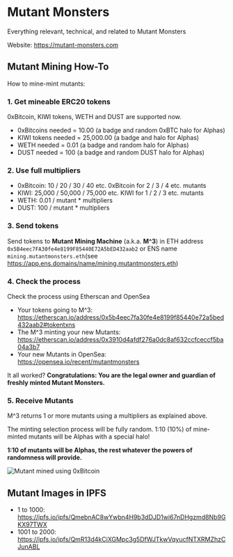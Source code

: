 # Mutant Monsters
Everything relevant, technical, and related to Mutant Monsters

Website: https://mutant-monsters.com

## Mutant Mining How-To

How to mine-mint mutants:

### 1. Get mineable ERC20 tokens

0xBitcoin, KIWI tokens, WETH and DUST are supported now.
- 0xBitcoins needed = 10.00 (a badge and random 0xBTC halo for Alphas)
- KIWI tokens needed = 25,000.00 (a badge and halo for Alphas)
- WETH needed = 0.01 (a badge and random halo for Alphas)
- DUST needed = 100 (a badge and random DUST halo for Alphas)

### 2. Use full multipliers
- 0xBitcoin: 10 / 20 / 30 / 40 etc. 0xBitcoin for 2 / 3 / 4 etc. mutants
- KIWI: 25,000 / 50,000 / 75,000 etc. KIWI for 1 / 2 / 3 etc. mutants
- WETH: 0.01 / mutant * multipliers
- DUST: 100 / mutant * multipliers

### 3. Send tokens
Send tokens to **Mutant Mining Machine** (a.k.a. **M^3**) in ETH address `0x5B4eec7FA30fe4e8199F85440E72A5bED432aab2`
or ENS name `mining.mutantmonsters.eth`(see https://app.ens.domains/name/mining.mutantmonsters.eth)

### 4. Check the process
Check the process using Etherscan and OpenSea
- Your tokens going to M^3: https://etherscan.io/address/0x5b4eec7fa30fe4e8199f85440e72a5bed432aab2#tokentxns
- The M^3 minting your new Mutants: https://etherscan.io/address/0x3910d4afdf276a0dc8af632ccfceccf5ba04a3b7
- Your new Mutants in OpenSea: https://opensea.io/recent/mutantmonsters

It all worked? **Congratulations: You are the legal owner and guardian of freshly minted Mutant Monsters.**

### 5. Receive Mutants
M^3 returns 1 or more mutants using a multipliers as explained above.

The minting selection process will be fully random. 1:10 (10%) of mine-minted mutants will be Alphas with a special halo!

**1:10 of mutants will be Alphas, the rest whatever the powers of randomness will provide.**
 
![Mutant mined using 0xBitcoin](https://media.discordapp.net/attachments/414664710210846722/640720559918809098/unknown.png?width=1266&height=677)

## Mutant Images in IPFS ##

- 1 to 1000: https://ipfs.io/ipfs/QmebnAC8wYwbn4H9b3dDJD1wi67nDHgzmd8Nb9GKX97TWX
- 1001 to 2000: https://ipfs.io/ipfs/QmR13d4kCiXGMpc3g5DfWJTkwVqyucfNTXRMZhzCJunABL
